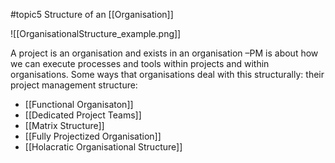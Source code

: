 #topic5
Structure of an [[Organisation]]

![[OrganisationalStructure_example.png]]

A project is an organisation and exists in an organisation –PM is about how we can execute processes and tools within projects and within organisations. Some ways that organisations deal with this structurally: their project management structure:
- [[Functional Organisaton]]
- [[Dedicated Project Teams]]
- [[Matrix Structure]]
- [[Fully Projectized Organisation]]
- [[Holacratic Organisational Structure]]